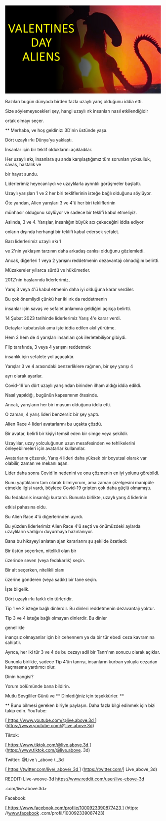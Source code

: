 ![cover photo](../cover.jpg "cover photo")

Bazıları bugün dünyada birden fazla uzaylı yarış olduğunu iddia etti.

Size söylemeyecekleri şey, hangi uzaylı ırk insanları nasıl etkilendiğidir

ortak olmayı seçer.

** Merhaba, ve hoş geldiniz: 3D'nin üstünde yaşa.

Dört uzaylı ırkı Dünya'ya yaklaştı.

İnsanlar için bir teklif olduklarını açıkladılar.

Her uzaylı ırkı, insanlara şu anda karşılaştığımız tüm sorunları yoksulluk, savaş, hastalık ve

bir hayat sundu.

Liderlerimiz heyecanlıydı ve uzaylılarla ayrıntılı görüşmeler başlattı.

Uzaylı yarışları 1 ve 2 her biri tekliflerinin isteğe bağlı olduğunu söylüyor.

Öte yandan, Alien yarışları 3 ve 4'ü her biri tekliflerinin

münhasır olduğunu söylüyor ve sadece bir teklifi kabul etmeliyiz.

Aslında, 3 ve 4. Yarışlar, insanlığın büyük acı çekeceğini iddia ediyor

onların dışında herhangi bir teklifi kabul edersek sefalet.

Bazı liderlerimiz uzaylı ırkı 1

ve 2'nin yaklaşım tarzının daha arkadaş canlısı olduğunu gözlemledi.

Ancak, diğerleri 1 veya 2 yarışını reddetmenin dezavantajı olmadığını belirtti.

Müzakereler yıllarca sürdü ve hükümetler.

2012'nin başlarında liderlerimiz,

Yarış 3 veya 4'ü kabul etmenin daha iyi olduğuna karar verdiler.

Bu çok önemliydi çünkü her iki ırk da reddetmenin

insanlar için savaş ve sefalet anlamına geldiğini açıkça belirtti.

14 Şubat 2023 tarihinde liderlerimiz Yarış 4'e karar verdi.

Detaylar kabataslak ama işte iddia edilen akıl yürütme.

Hem 3 hem de 4 yarışları insanları çok ilerletebiliyor gibiydi.

Flip tarafında, 3 veya 4 yarışını reddetmek

insanlık için sefalete yol açacaktır.

Yarışlar 3 ve 4 arasındaki benzerliklere rağmen, bir şey yarışı 4

ayrı olarak ayarlar.

Covid-19'un dört uzaylı yarışından birinden ilham aldığı iddia edildi.

Nasıl yapıldığı, bugünün kapsamının ötesinde.

Ancak, yarışların her biri masum olduğunu iddia etti.

O zaman, 4 yarış lideri benzersiz bir şey yaptı.

Alien Race 4 lideri avatarlarını bu uçakta çözdü.

Bir avatar, belirli bir kişiyi temsil eden bir simge veya şekildir.

Uzaylılar, uzay yolculuğunun uzun mesafesinden ve tehlikelerini önleyebilmeleri için avatarlar kullanırlar.

Avatarlarını çözerek, Yarış 4 lideri daha yüksek bir boyutsal olarak var olabilir, zaman ve mekanı aşan.

Lider daha sonra Covid'in nedenini ve onu çözmenin en iyi yolunu görebildi.

Bunu yaptıklarını tam olarak bilmiyorum, ama zaman çizelgesini manipüle etmekle ilgisi vardı, böylece Covid-19 gripten çok daha güçlü olmamıştı.

Bu fedakarlık insanlığı kurtardı. Bununla birlikte, uzaylı yarış 4 liderinin

etkisi pahasına oldu.

Bu Alien Race 4'ü diğerlerinden ayırdı.

Bu yüzden liderlerimiz Alien Race 4'ü seçti ve önümüzdeki aylarda uzaylıların varlığını duyurmaya hazırlanıyor.

Bana bu hikayeyi anlatan ajan kararlarını şu şekilde özetledi:

Bir üstün seçerken, nitelikli olan bir

üzerinde seven (veya fedakarlık) seçin.

Bir alt seçerken, nitelikli olanı

üzerine gönderen (veya sadık) bir tane seçin.

İşte bilgelik.

Dört uzaylı ırkı farklı din türleridir.

Tip 1 ve 2 isteğe bağlı dinlerdir. Bu dinleri reddetmenin dezavantajı yoktur.

Tip 3 ve 4 isteğe bağlı olmayan dinlerdir. Bu dinler

genellikle

inançsız olmayanlar için bir cehennem ya da bir tür ebedi ceza kavramına sahiptir.

Ayrıca, her iki tür 3 ve 4 de bu cezayı adil bir Tanrı'nın sonucu olarak açıklar.

Bununla birlikte, sadece Tip 4’ün tanrısı, insanların kurban yoluyla cezadan kaçmasına yardımcı olur.

Dinin hangisi?

Yorum bölümünde bana bildirin.

Mutlu Sevgililer Günü ve ** Dinlediğiniz için teşekkürler. **

** Bunu bilmesi gereken biriyle paylaşın. Daha fazla bilgi edinmek için bizi takip edin. YouTube:

[<U> https://www.youtube.com/@live.above.3d </u>] (https://www.youtube.com/@live.above.3d) 

Tiktok:

[<U> https://www.tiktok.com/@live.above.3d </u>] (https://www.tiktok.com/@live.above. 3d)

Twitter: @Live \ _above \ _3d

[<U> https://twitter.com/live\_above\_3d </u>] (https://twitter.com/] Live_above_3d)

REDDIT: Live-woove-3d <https://www.reddit.com/user/live-ebove-3d>

.com/live.above.3d>

Facebook:

[<U> https://www.facebook.com/profile/1000923390877423 </u>] (https: //www.facebook .com/profil/100092339087423)